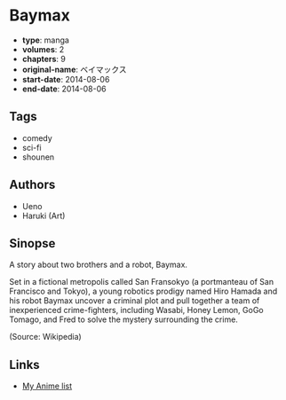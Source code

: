 # Baymax

-   **type**: manga
-   **volumes**: 2
-   **chapters**: 9
-   **original-name**: ベイマックス
-   **start-date**: 2014-08-06
-   **end-date**: 2014-08-06

## Tags

-   comedy
-   sci-fi
-   shounen

## Authors

-   Ueno
-   Haruki (Art)

## Sinopse

A story about two brothers and a robot, Baymax.

Set in a fictional metropolis called San Fransokyo (a portmanteau of San Francisco and Tokyo), a young robotics prodigy named Hiro Hamada and his robot Baymax uncover a criminal plot and pull together a team of inexperienced crime-fighters, including Wasabi, Honey Lemon, GoGo Tomago, and Fred to solve the mystery surrounding the crime.

(Source: Wikipedia)

## Links

-   [My Anime list](https://myanimelist.net/manga/79667/Baymax)
